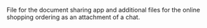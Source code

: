 File for the document sharing app and additional files for the online shopping ordering as an attachment of a chat.
